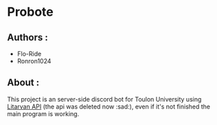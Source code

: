# Probote
## Authors :
- Flo-Ride
- Ronron1024

## About :
This project is an server-side discord bot for Toulon University using [Litarvan API](https://github.com/Litarvan) (the api was deleted now :sad:), even if it's not finished the main program is working.
